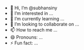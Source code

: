- 👋 Hi, I’m @subhansiny
- 👀 I’m interested in ...
- 🌱 I’m currently learning ...
- 💞️ I’m looking to collaborate on ...
- 📫 How to reach me ...
- 😄 Pronouns: ...
- ⚡ Fun fact: ...

<!---
subhansiny/subhansiny is a ✨ special ✨ repository because its `README.md` (this file) appears on your GitHub profile.
You can click the Preview link to take a look at your changes.
--->
